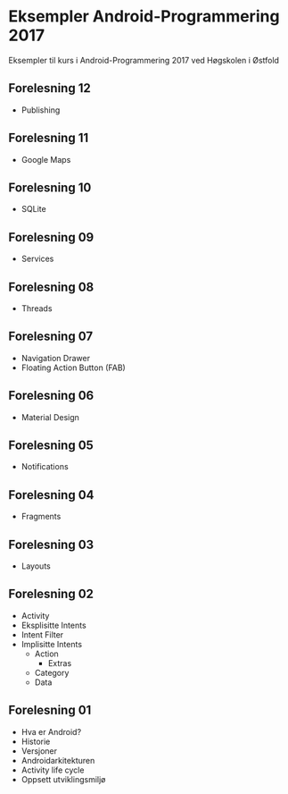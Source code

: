 # Eksempler Android-Programmering 2017
Eksempler til kurs i Android-Programmering 2017 ved Høgskolen i Østfold

## Forelesning 12
* Publishing

## Forelesning 11
* Google Maps

## Forelesning 10
* SQLite

## Forelesning 09
* Services

## Forelesning 08
* Threads

## Forelesning 07
* Navigation Drawer
* Floating Action Button (FAB)

## Forelesning 06
* Material Design

## Forelesning 05
* Notifications

## Forelesning 04
* Fragments

## Forelesning 03
* Layouts

## Forelesning 02
* Activity
* Eksplisitte Intents
* Intent Filter
* Implisitte Intents
  * Action
    * Extras
  * Category
  * Data

## Forelesning 01
* Hva er Android?
* Historie
* Versjoner
* Androidarkitekturen
* Activity life cycle
* Oppsett utviklingsmiljø
